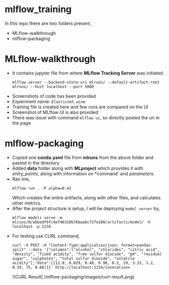 # mlflow_training

In this repo there are two folders present,

* MLflow-walkthrough
* mlflow-packaging

# MLflow-walkthrough

* It contains jupyter file from where **MLflow Tracking Server** was initiated.
    ```
    mlflow server --backend-store-uri mlruns/ --default-artifact-root mlruns/ --host localhost --port 5000
    ```
* Screenshots of code has been provided
* Experiment name: `Elasticnet_wine`
* Training file is created here and few runs are compared on the UI
* Screenshot of MLflow UI is also provided
* There was issue with command `mlflow ui`, so directly posted the uri in the page

# mlflow-packaging

* Copied one **conda.yaml** file from **mlruns** from the above folder and pasted in the directory
* Added **data** folder along with **MLproject** which provides it with *entry_points*, along with information on *command' and *parameters*.
* Ran line,
    ```
    mlflow run . -P alpha=0.42
    ```
    Which creates the entire artifacts, along with other files, and calculates other metrics.
* After the project structure is setup, I will be deploying `model server` by,
    ```
    mlflow models serve -m mlruns/0/abbedf6fc4ef46319b76baa6c72fe100/artifacts/model/ -h localhost -p 1234
    ```
* For testing use CURL command,
    ```
    curl -X POST -H "Content-Type:application/json; format=pandas-split" --data '{"columns":["alcohol", "chlorides", "citric acid", "density", "fixed acidity", "free sulfur dioxide", "pH", "residual sugar", "sulphates", "total sulfur dioxide", "volatile acidity"],"data":[[12.8, 0.029, 0.48, 0.98, 6.2, 29, 3.33, 1.2, 0.39, 75, 0.66]]}' http://localhost:1234/invocations
    ```
    ![CURL Result] (mlflow-packaging/images/curl-result.png)